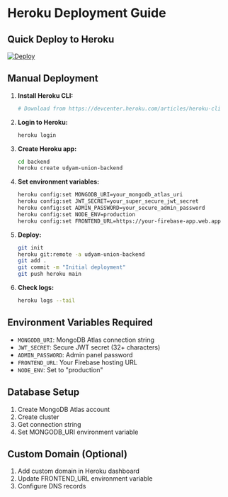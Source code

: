 # Heroku Deployment Guide

## Quick Deploy to Heroku

[![Deploy](https://www.herokucdn.com/deploy/button.svg)](https://heroku.com/deploy?template=https://github.com/your-username/udyam-union-platform)

## Manual Deployment

1. **Install Heroku CLI:**
   ```bash
   # Download from https://devcenter.heroku.com/articles/heroku-cli
   ```

2. **Login to Heroku:**
   ```bash
   heroku login
   ```

3. **Create Heroku app:**
   ```bash
   cd backend
   heroku create udyam-union-backend
   ```

4. **Set environment variables:**
   ```bash
   heroku config:set MONGODB_URI=your_mongodb_atlas_uri
   heroku config:set JWT_SECRET=your_super_secure_jwt_secret
   heroku config:set ADMIN_PASSWORD=your_secure_admin_password
   heroku config:set NODE_ENV=production
   heroku config:set FRONTEND_URL=https://your-firebase-app.web.app
   ```

5. **Deploy:**
   ```bash
   git init
   heroku git:remote -a udyam-union-backend
   git add .
   git commit -m "Initial deployment"
   git push heroku main
   ```

6. **Check logs:**
   ```bash
   heroku logs --tail
   ```

## Environment Variables Required

- `MONGODB_URI`: MongoDB Atlas connection string
- `JWT_SECRET`: Secure JWT secret (32+ characters)
- `ADMIN_PASSWORD`: Admin panel password
- `FRONTEND_URL`: Your Firebase hosting URL
- `NODE_ENV`: Set to "production"

## Database Setup

1. Create MongoDB Atlas account
2. Create cluster
3. Get connection string
4. Set MONGODB_URI environment variable

## Custom Domain (Optional)

1. Add custom domain in Heroku dashboard
2. Update FRONTEND_URL environment variable
3. Configure DNS records
